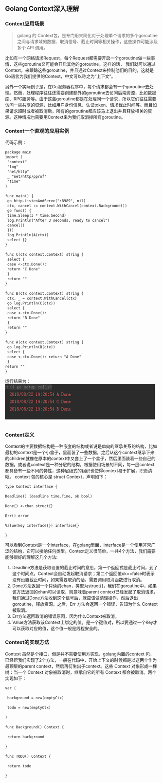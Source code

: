## Golang Context深入理解
### Context应用场景
>golang 的 Context包，是专门用来简化对于处理单个请求的多个goroutine之间与请求域的数据、取消信号、截止时间等相关操作，这些操作可能涉及多个 API 调用。   

比如有一个网络请求Request，每个Request都需要开启一个goroutine做一些事情，这些goroutine又可能会开启其他的goroutine。这样的话， 我们就可以通过Context，来跟踪这些goroutine，并且通过Context来控制他们的目的，这就是Go语言为我们提供的Context，中文可以称之为“上下文”。

另外一个实际例子是，在Go服务器程序中，每个请求都会有一个goroutine去处理。然而，处理程序往往还需要创建额外的goroutine去访问后端资源，比如数据库、RPC服务等。由于这些goroutine都是在处理同一个请求，所以它们往往需要访问一些共享的资源，比如用户身份信息、认证token、请求截止时间等。而且如果请求超时或者被取消后，所有的goroutine都应该马上退出并且释放相关的资源。这种情况也需要用Context来为我们取消掉所有goroutine。

### Context一个直观的应用实例
代码示例：
```
package main
import (
 "context"
 "log"
 "net/http"
 _ "net/http/pprof"
 "time"
)

func main() {
 go http.ListenAndServe(":8989", nil)
 ctx, cancel := context.WithCancel(context.Background())
 go func() {
 time.Sleep(3 * time.Second)
 log.Println("After 3 seconds, ready to cancel")
 cancel()
 }()
 log.Println(A(ctx))
 select {}
}

func C(ctx context.Context) string {
 select {
 case <-ctx.Done():
 return "C Done"
 }
 return ""
}

func B(ctx context.Context) string {
 ctx, _ = context.WithCancel(ctx)
 go log.Println(C(ctx))
 select {
 case <-ctx.Done():
 return "B Done"
 }
 return ""
}

func A(ctx context.Context) string {
 go log.Println(B(ctx)) 
 select {
 case <-ctx.Done(): return "A Done"
 } 
return ""
}

```
运行结果为：
![run result](/assets/context-eg.png)

### Context定义
Context的主要数据结构是一种嵌套的结构或者说是单向的继承关系的结构，比如最初的context是一个小盒子，里面装了一些数据，之后从这个context继承下来的children就像在原本的context中又套上了一个盒子，然后里面装着一些自己的数据。或者说context是一种分层的结构，根据使用场景的不同，每一层context都具备有一些不同的特性，这种层级式的组织也使得context易于扩展，职责清晰。
context 包的核心是 struct Context，声明如下： 
```
type Context interface {

Deadline() (deadline time.Time, ok bool)

Done() <-chan struct{}

Err() error

Value(key interface{}) interface{}

}
```
可以看到Context是一个interface，在golang里面，interface是一个使用非常广泛的结构，它可以接纳任何类型。Context定义很简单，一共4个方法，我们需要能够很好的理解这几个方法: 
 
1. Deadline方法是获取设置的截止时间的意思，第一个返回式是截止时间，到了这个时间点，Context会自动发起取消请求；第二个返回值ok==false时表示没有设置截止时间，如果需要取消的话，需要调用取消函数进行取消。
2. Done方法返回一个只读的chan，类型为struct{}，我们在goroutine中，如果该方法返回的chan可以读取，则意味着parent context已经发起了取消请求，我们通过Done方法收到这个信号后，就应该做清理操作，然后退出goroutine，释放资源。之后，Err 方法会返回一个错误，告知为什么 Context 被取消。
3. Err方法返回取消的错误原因，因为什么Context被取消。
4. Value方法获取该Context上绑定的值，是一个键值对，所以要通过一个Key才可以获取对应的值，这个值一般是线程安全的。

### Context的实现方法
Context 虽然是个接口，但是并不需要使用方实现，golang内置的context 包，已经帮我们实现了2个方法，一般在代码中，开始上下文的时候都是以这两个作为最顶层的parent context，然后再衍生出子context。这些 Context 对象形成一棵树：当一个 Context 对象被取消时，继承自它的所有 Context 都会被取消。两个实现如下：  

```
var (

 background = new(emptyCtx)

 todo = new(emptyCtx)

)

func Background() Context {

 return background

}

func TODO() Context {

 return todo

}
```



